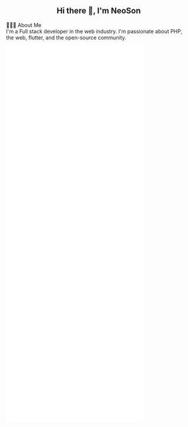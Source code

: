 <h2 align="center">Hi there 👋, I'm NeoSon</h2>

👨🏻‍💻 About Me   
I'm a Full stack developer in the web industry. I'm passionate about PHP, the web, flutter, and the open-source community.

![Metrics](/github-metrics.svg)
